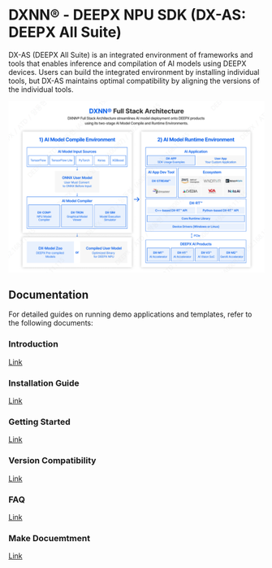 # DXNN® - DEEPX NPU SDK (DX-AS: DEEPX All Suite)

DX-AS (DEEPX All Suite) is an integrated environment of frameworks and tools that enables inference and compilation of AI models using DEEPX devices. Users can build the integrated environment by installing individual tools, but DX-AS maintains optimal compatibility by aligning the versions of the individual tools.

![](./docs/source/resources/deepx_dxnn_sdk_simple.png)


## Documentation

For detailed guides on running demo applications and templates, refer to the following documents:

### Introduction
[Link](docs/source/index.md)

### Installation Guide
[Link](docs/source/installation.md)

### Getting Started
[Link](docs/source/getting-start.md)

### Version Compatibility
[Link](docs/source/version_compatibility.md)

### FAQ
[Link](docs/source/faq.md)

### Make Docuemtment
[Link](docs/make_docs.md)
